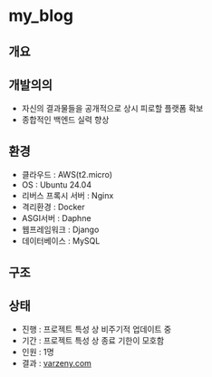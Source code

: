 # my_blog


## 개요



## 개발의의
* 자신의 결과물들을 공개적으로 상시 피로할 플랫폼 확보
* 종합적인 백엔드 실력 향상


## 환경
* 클라우드 : AWS(t2.micro)
* OS : Ubuntu 24.04
* 리버스 프록시 서버 : Nginx
* 격리환경 : Docker
* ASGI서버 : Daphne
* 웹프레임워크 : Django
* 데이터베이스 : MySQL


## 구조



## 상태
* 진행 : 프로젝트 특성 상 비주기적 업데이트 중
* 기간 : 프로젝트 특성 상 종료 기한이 모호함
* 인원 : 1명
* 결과 : [varzeny.com](varzeny.com)
